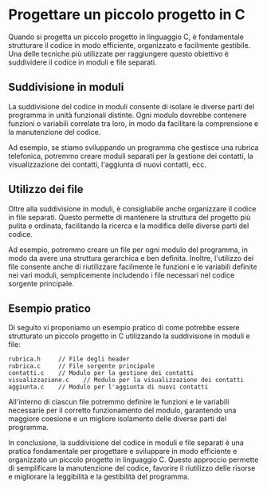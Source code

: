 # Progettare un piccolo progetto in C

Quando si progetta un piccolo progetto in linguaggio C, è fondamentale strutturare il codice in modo efficiente, organizzato e facilmente gestibile. Una delle tecniche più utilizzate per raggiungere questo obiettivo è suddividere il codice in moduli e file separati.

## Suddivisione in moduli

La suddivisione del codice in moduli consente di isolare le diverse parti del programma in unità funzionali distinte. Ogni modulo dovrebbe contenere funzioni o variabili correlate tra loro, in modo da facilitare la comprensione e la manutenzione del codice.

Ad esempio, se stiamo sviluppando un programma che gestisce una rubrica telefonica, potremmo creare moduli separati per la gestione dei contatti, la visualizzazione dei contatti, l'aggiunta di nuovi contatti, ecc.

## Utilizzo dei file

Oltre alla suddivisione in moduli, è consigliabile anche organizzare il codice in file separati. Questo permette di mantenere la struttura del progetto più pulita e ordinata, facilitando la ricerca e la modifica delle diverse parti del codice.

Ad esempio, potremmo creare un file per ogni modulo del programma, in modo da avere una struttura gerarchica e ben definita. Inoltre, l'utilizzo dei file consente anche di riutilizzare facilmente le funzioni e le variabili definite nei vari moduli, semplicemente includendo i file necessari nel codice sorgente principale.

## Esempio pratico

Di seguito vi proponiamo un esempio pratico di come potrebbe essere strutturato un piccolo progetto in C utilizzando la suddivisione in moduli e file:

```
rubrica.h     // File degli header
rubrica.c     // File sorgente principale
contatti.c    // Modulo per la gestione dei contatti
visualizzazione.c    // Modulo per la visualizzazione dei contatti
aggiunta.c    // Modulo per l'aggiunta di nuovi contatti
```

All'interno di ciascun file potremmo definire le funzioni e le variabili necessarie per il corretto funzionamento del modulo, garantendo una maggiore coesione e un migliore isolamento delle diverse parti del programma.

In conclusione, la suddivisione del codice in moduli e file separati è una pratica fondamentale per progettare e sviluppare in modo efficiente e organizzato un piccolo progetto in linguaggio C. Questo approccio permette di semplificare la manutenzione del codice, favorire il riutilizzo delle risorse e migliorare la leggibilità e la gestibilità del programma.